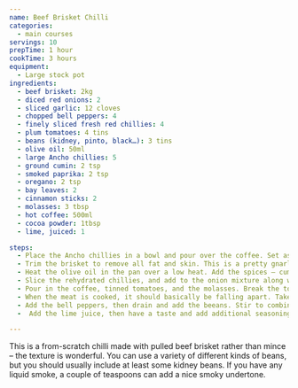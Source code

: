 ```yaml
---
name: Beef Brisket Chilli
categories:
  - main courses
servings: 10
prepTime: 1 hour
cookTime: 3 hours
equipment:
  - Large stock pot
ingredients:
  - beef brisket: 2kg
  - diced red onions: 2
  - sliced garlic: 12 cloves
  - chopped bell peppers: 4
  - finely sliced fresh red chillies: 4
  - plum tomatoes: 4 tins
  - beans (kidney, pinto, black…): 3 tins
  - olive oil: 50ml
  - large Ancho chillies: 5
  - ground cumin: 2 tsp
  - smoked paprika: 2 tsp
  - oregano: 2 tsp
  - bay leaves: 2
  - cinnamon sticks: 2
  - molasses: 3 tbsp
  - hot coffee: 500ml
  - cocoa powder: 1tbsp
  - lime, juiced: 1

steps:
  - Place the Ancho chillies in a bowl and pour over the coffee. Set aside.
  - Trim the brisket to remove all fat and skin. This is a pretty gnarly job and always takes longer than you think. Cut into 3cm cubes, against the grain.
  - Heat the olive oil in the pan over a low heat. Add the spices – cumin, paprika, oregano, bay leaves, and the onions. Cook until the onion has softened and just starting turning brown – about 10 minutes.
  - Slice the rehydrated chillies, and add to the onion mixture along with half of the fresh chillies, the garlic, cocoa powder, and some salt and pepper. Stir to combine.
  - Pour in the coffee, tinned tomatoes, and the molasses. Break the tomatoes up a little with a spoon, then add the brisket and cover. Leave for about three hours, simmering gently and stirring occasionally.
  - When the meat is cooked, it should basically be falling apart. Take two forks, and gently pull apart the chunks.
  - Add the bell peppers, then drain and add the beeans. Stir to combine, then leave simmering uncovered for about 30 minutes.
  -  Add the lime juice, then have a taste and add additional seasoning as required. Serve with rice or tortillas, along with sour cream, guacamole, cheese, and all the usual fixins.

---
```


This is a from-scratch chilli made with pulled beef brisket rather than mince – the texture is wonderful. You can use a variety of different kinds of beans, but you should usually include at least some kidney beans. If you have any liquid smoke, a couple of teaspoons can add a nice smoky undertone.
